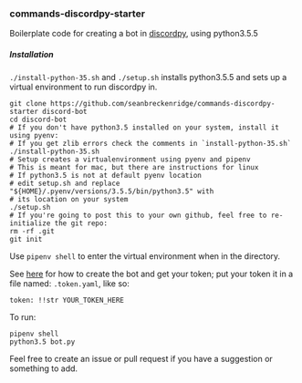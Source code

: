 ### commands-discordpy-starter

Boilerplate code for creating a bot in [discordpy](https://github.com/Rapptz/discord.py), using python3.5.5

##### Installation

`./install-python-35.sh` and `./setup.sh` installs python3.5.5 and sets up a virtual environment to run discordpy in. 

```
git clone https://github.com/seanbreckenridge/commands-discordpy-starter discord-bot
cd discord-bot
# If you don't have python3.5 installed on your system, install it using pyenv:
# If you get zlib errors check the comments in `install-python-35.sh`
./install-python-35.sh
# Setup creates a virtualenvironment using pyenv and pipenv
# This is meant for mac, but there are instructions for linux
# If python3.5 is not at default pyenv location
# edit setup.sh and replace "${HOME}/.pyenv/versions/3.5.5/bin/python3.5" with
# its location on your system
./setup.sh
# If you're going to post this to your own github, feel free to re-initialize the git repo:
rm -rf .git
git init
```

Use `pipenv shell` to enter the virtual environment when in the directory.

See [here](https://github.com/reactiflux/discord-irc/wiki/Creating-a-discord-bot-&-getting-a-token) for how to create the bot and get your token; put your token it in a file named: `.token.yaml`, like so:

```
token: !!str YOUR_TOKEN_HERE
```

To run:

```
pipenv shell
python3.5 bot.py
```

Feel free to create an issue or pull request if you have a suggestion or something to add.
